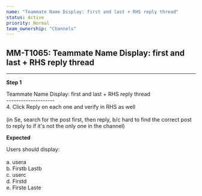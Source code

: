 ```yaml
---
name: "Teammate Name Display: first and last + RHS reply thread"
status: Active
priority: Normal
team_ownership: "Channels"
---
```


## MM-T1065: Teammate Name Display: first and last + RHS reply thread

---

**Step 1**

Teammate Name Display: first and last + RHS reply thread\
\--------------------\
4\. Click Reply on each one and verify in RHS as well\
\
(in Se, search for the post first, then reply, b/c hard to find the correct post to reply to if it's not the only one in the channel)

**Expected**

Users should display:\
\
a. usera\
b. Firstb Lastb\
c. userc\
d. Firstd\
e. Firste Laste
